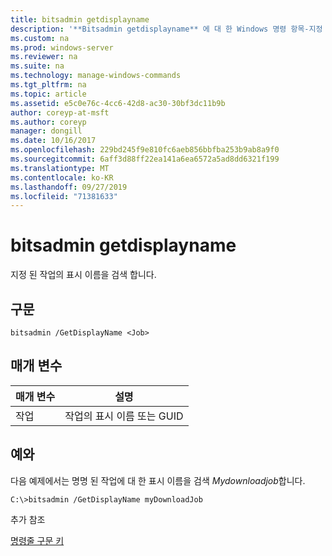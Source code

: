 ```yaml
---
title: bitsadmin getdisplayname
description: '**Bitsadmin getdisplayname** 에 대 한 Windows 명령 항목-지정 된 작업의 표시 이름을 검색 합니다.'
ms.custom: na
ms.prod: windows-server
ms.reviewer: na
ms.suite: na
ms.technology: manage-windows-commands
ms.tgt_pltfrm: na
ms.topic: article
ms.assetid: e5c0e76c-4cc6-42d8-ac30-30bf3dc11b9b
author: coreyp-at-msft
ms.author: coreyp
manager: dongill
ms.date: 10/16/2017
ms.openlocfilehash: 229bd245f9e810fc6aeb856bbfba253b9ab8a9f0
ms.sourcegitcommit: 6aff3d88ff22ea141a6ea6572a5ad8dd6321f199
ms.translationtype: MT
ms.contentlocale: ko-KR
ms.lasthandoff: 09/27/2019
ms.locfileid: "71381633"
---
```

# <a name="bitsadmin-getdisplayname"></a>bitsadmin getdisplayname



지정 된 작업의 표시 이름을 검색 합니다.

## <a name="syntax"></a>구문

```
bitsadmin /GetDisplayName <Job>
```

## <a name="parameters"></a>매개 변수

|매개 변수|설명|
|---------|-----------|
|작업|작업의 표시 이름 또는 GUID|

## <a name="BKMK_examples"></a>예와

다음 예제에서는 명명 된 작업에 대 한 표시 이름을 검색 *Mydownloadjob*합니다.
```
C:\>bitsadmin /GetDisplayName myDownloadJob
```
추가 참조

[명령줄 구문 키](command-line-syntax-key.md)